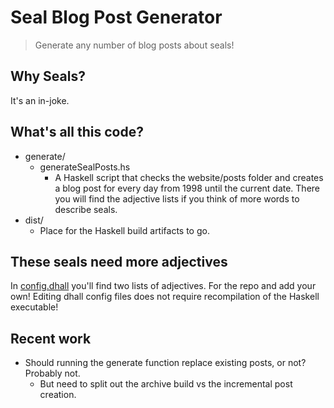 # Seal Blog Post Generator

> Generate any number of blog posts about seals!

## Why Seals?

It's an in-joke.

## What's all this code?

- generate/
  - generateSealPosts.hs
    - A Haskell script that checks the website/posts folder and creates a blog post for every day from 1998 until the current date. There you will find the adjective lists if you think of more words to describe seals.
- dist/
  - Place for the Haskell build artifacts to go.

## These seals need more adjectives

In [config.dhall](https://git.ewanick.com/bill/sealPostGenerator/src/branch/main/config.dhall) you'll find two lists of adjectives. For the repo and add your own! Editing dhall config files does not require recompilation of the Haskell executable!

## Recent work

- Should running the generate function replace existing posts, or not? Probably not.
  - But need to split out the archive build vs the incremental post creation.
